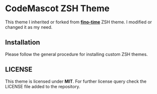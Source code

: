 # CodeMascot ZSH Theme
This theme I inherited or forked from **[fino-time](https://github.com/robbyrussell/oh-my-zsh/blob/master/themes/fino-time.zsh-theme)** ZSH theme. I modified or changed it as my need.

## Installation
Please follow the general procedure for installing custom ZSH themes.

## LICENSE
This theme is licensed under **MIT**. For further license query check the
LICENSE file added to the repository.


